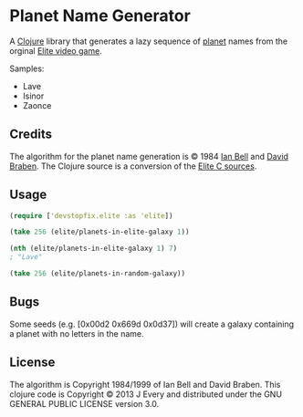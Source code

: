 Planet Name Generator
=====================

A [Clojure](http://clojure.org/) library that generates a lazy sequence of [planet](http://en.wikipedia.org/wiki/Planet) names from the orginal [Elite video game][1].

Samples:
* Lave
* Isinor
* Zaonce

## Credits

The algorithm for the planet name generation is © 1984 [Ian Bell](http://www.iancgbell.clara.net/)  and [David Braben](https://twitter.com/DavidBraben). The Clojure source is a conversion of the [Elite C sources](http://www.iancgbell.clara.net/elite/text/index.htm).

## Usage

```clj
(require ['devstopfix.elite :as 'elite])

(take 256 (elite/planets-in-elite-galaxy 1))

(nth (elite/planets-in-elite-galaxy 1) 7)
; "Lave"

(take 256 (elite/planets-in-random-galaxy))
```

## Bugs

Some seeds (e.g. [0x00d2 0x669d 0x0d37]) will create a galaxy containing a planet with no letters in the name.

## License

The algorithm is Copyright 1984/1999 of Ian Bell and David Braben. This clojure code is Copyright © 2013 J Every and distributed under the GNU GENERAL PUBLIC LICENSE version 3.0.

 [1]: http://en.wikipedia.org/wiki/Elite_(video_game)